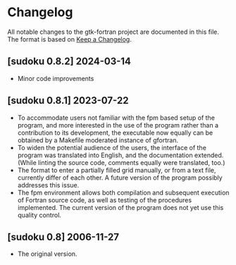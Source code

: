 # Changelog

All notable changes to the gtk-fortran project are documented in this file. The
format is based on [Keep a Changelog](https://keepachangelog.com/en/1.0.0/).

## [sudoku 0.8.2] 2024-03-14

- Minor code improvements

## [sudoku 0.8.1] 2023-07-22

- To accommodate users not familiar with the fpm based setup of the program,
  and more interested in the use of the program rather than a contribution to
  its development, the executable now equally can be obtained by a Makefile
  moderated instance of gfortran.
- To widen the potential audience of the users, the interface of the program
  was translated into English, and the documentation extended.  (While linting
  the source code, comments equally were translated, too.)
- The format to enter a partially filled grid manually, or from a text file,
  currently differ of each other.  A future version of the program possibly
  addresses this issue.
- The fpm environment allows both compilation and subsequent execution of
  Fortran source code, as well as testing of the procedures implemented.  The
  current version of the program does not yet use this quality control.

## [sudoku 0.8] 2006-11-27

- The original version.
